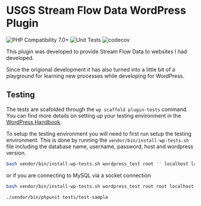 # USGS Stream Flow Data WordPress Plugin

![PHP Compatibility 7.0+](https://github.com/ChrisMKindred/KWC-USGS/actions/workflows/php-compatiblity.yml/badge.svg?branch=master)
![Unit Tests](https://github.com/ChrisMKindred/KWC-USGS/actions/workflows/phpunit-tests.yml/badge.svg?branch=master)
![codecov](https://codecov.io/gh/ChrisMKindred/KWC-USGS/branch/master/graph/badge.svg)

This plugin was developed to provide Stream Flow Data to websites I had developed.

Since the origional development it has also turned into a little bit of a playground
for learning new processes while developing for WordPress.

## Testing ##

The tests are scafolded through the `wp scaffold plugin-tests` command. You can find more details on setting up your testing environment in the [WordPress Handbook](https://make.wordpress.org/cli/handbook/misc/plugin-unit-tests/#3-initialize-the-testing-environment-locally).

To setup the testing environment you will need to first run setup the testing environment.  This is done by running the `vendor/bin/install-wp-tests.sh` file including the database name, username, password, host and wordpress version.

```sh
bash vendor/bin/install-wp-tests.sh wordpress_test root '' localhost latest
```

or if you are connecting to MySQL via a socket connection

```sh
bash vendor/bin/install-wp-tests.sh wordpress_test root root localhost:/tmp/socket-address.sock latest
```

```sh
./vendor/bin/phpunit tests/test-sample
```
